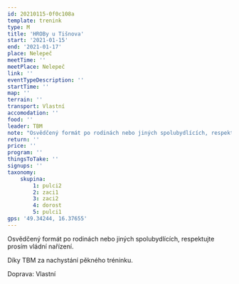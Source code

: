 ```yaml
---
id: 20210115-0f0c108a
template: trenink
type: M
title: 'HROBy u Tišnova'
start: '2021-01-15'
end: '2021-01-17'
place: Nelepeč
meetTime: ''
meetPlace: Nelepeč
link: ''
eventTypeDescription: ''
startTime: ''
map: ''
terrain: ''
transport: Vlastní
accomodation: ''
food: ''
leader: TBM
note: "Osvědčený formát po rodinách nebo jiných spolubydlících, respektujte prosím vládní nařízení.\r\n\r\nHROBy (Horský OB) jsou delší a je tedy potřeba počítat s odlišnostmi. Neběží se na OB mapě (i když je případně k dispozici), což znamená jiné měřítko i ekvidistanci. Kontroly bývají jednoduché, často se běhá či chodí po cestách. Pro žactvo je to ideální varianta na procházku s celou rodinou a představení rodičům, cože to vlastně dělají. Při výběru tratě se primárně dívejte na vzdálenost vzdušnou čarou (určite urazíte až o cca 2 km více).\r\n\r\nPokud se v rámci DH14 rozhodnete běžet, doporučuji trať A (je třeba jít volně a odhad je 40-50 minut).\r\n\r\n[Tabulka příjezdů](https://docs.google.com/spreadsheets/d/1Tu1MWwZt-8FcCTGX25d3x99fm1pf0Cc1JIWzybVGI5c/edit?usp=sharing)\r\n[Mapy ke stažení](https://drive.google.com/drive/folders/1kmHfCCTLfWLaSQN7Zanq71Nf6uM3pfVb?usp=sharing) - na kontrolách budou fáborky s kódem\r\n[Doporučené parkování](https://mapy.cz/s/herezubapu)\r\n\r\nKdo nemá možnost tisku map, může se ozvat Lufovi a vyzvednout si je po domluvě.\r\n\r\nDíky TBM za nachystání pěkného tréninku."
return: ''
price: ''
program: ''
thingsToTake: ''
signups: ''
taxonomy:
    skupina:
        1: pulci2
        2: zaci1
        3: zaci2
        4: dorost
        5: pulci1
gps: '49.34244, 16.37655'
---
```


Osvědčený formát po rodinách nebo jiných spolubydlících, respektujte prosím vládní nařízení.

Díky TBM za nachystání pěkného tréninku.

Doprava: Vlastní